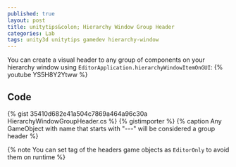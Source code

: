 ```yaml
---
published: true
layout: post
title: unitytips&colon; Hierarchy Window Group Header
categories: Lab
tags: unity3d unitytips gamedev hierarchy-window
---
```

You can create a visual header to any group of components on your hierarchy window using `EditorApplication.hierarchyWindowItemOnGUI`:
{% youtube YS5H8Y2Ytww %}

## Code
{% gist 35410d682e41a504c7869a464a96c30a HierarchyWindowGroupHeader.cs %}
{% gistimporter %}
{% caption Any GameObject with name that starts with "---" will be considered a group header %}

{% note You can set tag of the headers game objects as `EditorOnly` to avoid them on runtime %}